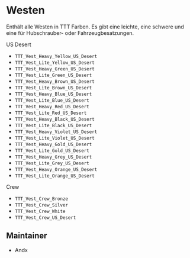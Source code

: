# Westen

Enthält alle Westen in TTT Farben. Es gibt eine leichte, eine schwere und eine für Hubschrauber- oder Fahrzeugbesatzungen.

US Desert

- `TTT_Vest_Heavy_Yellow_US_Desert`
- `TTT_Vest_Lite_Yellow_US_Desert`
- `TTT_Vest_Heavy_Green_US_Desert`
- `TTT_Vest_Lite_Green_US_Desert`
- `TTT_Vest_Heavy_Brown_US_Desert`
- `TTT_Vest_Lite_Brown_US_Desert`
- `TTT_Vest_Heavy_Blue_US_Desert`
- `TTT_Vest_Lite_Blue_US_Desert`
- `TTT_Vest_Heavy_Red_US_Desert`
- `TTT_Vest_Lite_Red_US_Desert`
- `TTT_Vest_Heavy_Black_US_Desert`
- `TTT_Vest_Lite_Black_US_Desert`
- `TTT_Vest_Heavy_Violet_US_Desert`
- `TTT_Vest_Lite_Violet_US_Desert`
- `TTT_Vest_Heavy_Gold_US_Desert`
- `TTT_Vest_Lite_Gold_US_Desert`
- `TTT_Vest_Heavy_Grey_US_Desert`
- `TTT_Vest_Lite_Grey_US_Desert`
- `TTT_Vest_Heavy_Orange_US_Desert`
- `TTT_Vest_Lite_Orange_US_Desert`

Crew

- `TTT_Vest_Crew_Bronze`
- `TTT_Vest_Crew_Silver`
- `TTT_Vest_Crew_White`
- `TTT_Vest_Crew_US_Desert`

## Maintainer

- Andx
